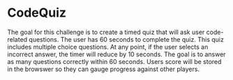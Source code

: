 # CodeQuiz
The goal for this challenge is to create a timed quiz that will ask user code-related questions. The user has 60 seconds to complete the quiz. This quiz includes multiple choice questions. At any point, if the user selects an incorrect answer, the timer will reduce by 10 seconds. The goal is to answer as many questions correctly within 60 seconds. Users score will be stored in the browswer so they can gauge progress against other players.
